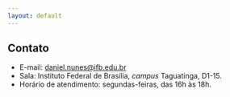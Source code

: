 ```yaml
---
layout: default
---
```


## Contato

- E-mail: daniel.nunes@ifb.edu.br
- Sala: Instituto Federal de Brasília, *campus* Taguatinga, D1-15.
- Horário de atendimento: segundas-feiras, das 16h às 18h.